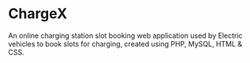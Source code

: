 # ChargeX
An online charging station slot booking web application used by Electric vehicles to book slots for charging, created using PHP, MySQL, HTML &amp; CSS.
